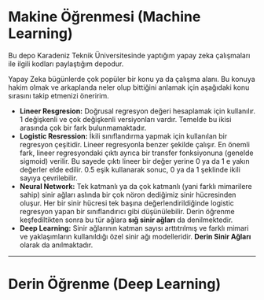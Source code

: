 # Makine Öğrenmesi (Machine Learning)
Bu depo Karadeniz Teknik Üniversitesinde yaptığım yapay zeka çalışmaları ile ilgili kodları paylaştığım depodur.

Yapay Zeka bügünlerde çok popüler bir konu ya da çalışma alanı. Bu konuya hakim olmak ve arkaplanda neler olup bittiğini anlamak için aşağıdaki konu sırasını takip etmenizi öneririm.
* **Lineer Resgresion:** Doğrusal regresyon değeri hesaplamak için kullanılır. 1 değişkenli ve çok değişkenli versiyonları vardır. Temelde  bu ikisi arasında çok bir fark bulunmamaktadır.
* **Logistic Resression:** İkili sınıflandırma yapmak için kullanılan bir regresyon çeşitidir. Lineer regresyonla benzer şekilde çalışır. En önemli fark, lineer regresyondaki çıktı ayrıca bir transfer fonksiyonuna (genelde sigmoid) verilir. Bu sayede çıktı lineer bir değer yerine 0 ya da 1 e yakın değerler elde edilir. 0.5 eşik kullanarak sonuc, 0 ya da 1 şeklinde ikili sayıya çevrilebilir.
* **Neural Network:** Tek katmanlı ya da çok katmanlı (yani farklı mimarilere sahip) sinir ağları aslında bir çok nöron dediğimiz sinir hücresinden oluşur. Her bir sinir hücresi tek başına değerlendirildiğinde logistic regresyon yapan bir sınıflandırıcı gibi düşünülebilir. Derin öğrenme keşfediltikten sonra bu tür ağlara **sığ sinir ağları** da denilmektedir.
* **Deep Learning:** Sinir ağlarının katman sayısı arttıtrılmış ve farklı mimari ve yaklaşımların kullanıldığı özel sinir ağı modelleridir. **Derin Sinir Ağları** olarak da anılmaktadır.

---

# Derin Öğrenme (Deep Learning)